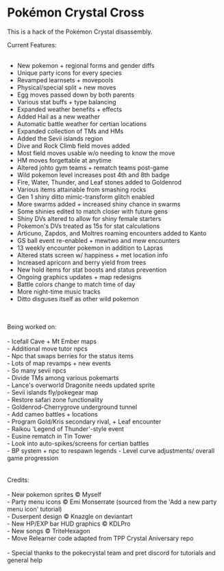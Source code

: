 # Pokémon Crystal Cross

This is a hack of the Pokémon Crystal disassembly.

Current Features:<br/>
<br/>
- New pokemon + regional forms and gender diffs<br/>
- Unique party icons for every species<br/>
- Revamped learnsets + movepools<br/>
- Physical/special split + new moves<br/>
- Egg moves passed down by both parents<br/>
- Various stat buffs + type balancing<br/>
- Expanded weather benefits + effects<br/>
- Added Hail as a new weather<br/>
- Automatic battle weather for certian locations<br/>
- Expanded collection of TMs and HMs<br/>
- Added the Sevii islands region<br/>
- Dive and Rock Climb field moves added<br/>
- Most field moves usable w/o needing to know the move<br/>
- HM moves forgettable at anytime<br/>
- Altered johto gym teams + rematch teams post-game<br/>
- Wild pokemon level increases post 4th and 8th badge<br/>
- Fire, Water, Thunder, and Leaf stones added to Goldenrod<br/>
- Various items attainable from smashing rocks<br/>
- Gen 1 shiny ditto mimic-transform glitch enabled<br/>
- More swarms added + increased shiny chance in swarms<br/>
- Some shinies edited to match closer with future gens <br/>
- Shiny DVs altered to allow for shiny female starters<br/>
- Pokemon's DVs treated as 15s for stat calculations<br/>
- Articuno, Zapdos, and Moltres roaming encounters added to Kanto<br/>
- GS ball event re-enabled + mewtwo and mew encounters<br/>
- 13 weekly encounter pokemon in addition to Lapras<br/>
- Altered stats screen w/ happiness + met location info<br/>
- Increased apricorn and berry yield from trees<br/>
- New hold items for stat boosts and status prevention<br/>
- Ongoing graphics updates + map redesigns<br/>
- Battle colors change to match time of day<br/>
- More night-time music tracks<br/>
- Ditto disguses itself as other wild pokemon<br/>
<br/>
<br/>
Being worked on:<br/>
<br/>
- Icefall Cave + Mt Ember maps<br/>
- Additional move tutor npcs<br/>
- Npc that swaps berries for the status items<br/>
- Lots of map revamps + new events<br/>
- So many sevii npcs<br/>
- Divide TMs among various pokemarts<br/>
- Lance's overworld Dragonite needs updated sprite<br/>
- Sevii islands fly/pokegear map<br/>
- Restore safari zone functionality<br/>
- Goldenrod-Cherrygrove underground tunnel<br/>
- Add cameo battles + locations<br/>
- Program Gold/Kris secondary rival, + Leaf encounter<br/>
- Raikou 'Legend of Thunder'-style event<br/>
- Eusine rematch in Tin Tower<br/>
- Look into auto-spikes/screens for certian battles<br/>
- BP system + npc to respawn legends
- Level curve adjustments/ overall game progression<br/>
<br/>
<br/>
Credits:<br/>
<br/>
- New pokemon sprites © Myself<br/>
- Party menu icons © Emi Monserrate (sourced from the 'Add a new party menu icon' tutorial)<br/>
- Duserpent design © Knazgle on deviantart<br/>
- New HP/EXP bar HUD graphics © KDLPro<br/>
- New songs © TriteHexagon<br/>
- Move Relearner code adapted from TPP Crystal Aniversary repo<br/>
<br/>
- Special thanks to the pokecrystal team and pret discord for tutorials and general help


